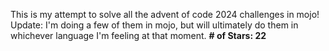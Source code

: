 This is my attempt to solve all the advent of code 2024 challenges in mojo!
Update: I'm doing a few of them in mojo, but will ultimately do them in whichever language I'm feeling at that moment. 
**\# of Stars: 22**